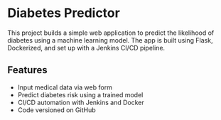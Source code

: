 # Diabetes Predictor

This project builds a simple web application to predict the likelihood of diabetes using a machine learning model. The app is built using Flask, Dockerized, and set up with a Jenkins CI/CD pipeline.

## Features
- Input medical data via web form
- Predict diabetes risk using a trained model
- CI/CD automation with Jenkins and Docker
- Code versioned on GitHub